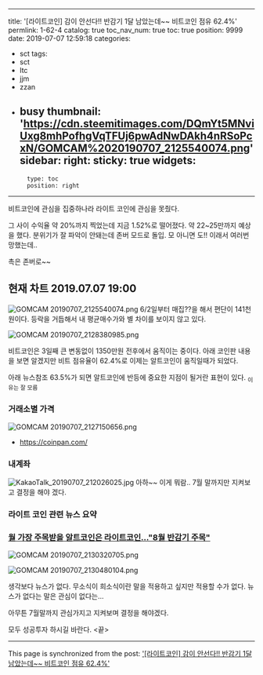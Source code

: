 
---
title: '[라이트코인] 감이 안선다!! 반감기 1달 남았는데~~  비트코인 점유 62.4%'
permlink: 1-62-4
catalog: true
toc_nav_num: true
toc: true
position: 9999
date: 2019-07-07 12:59:18
categories:
- sct
tags:
- sct
- ltc
- jjm
- zzan
- busy
thumbnail: 'https://cdn.steemitimages.com/DQmYt5MNviUxg8mhPofhgVqTFUj6pwAdNwDAkh4nRSoPcxN/GOMCAM%2020190707_2125540074.png'
sidebar:
    right:
        sticky: true
widgets:
    -
        type: toc
        position: right
---


비트코인에 관심을 집중하나라 라이트 코인에
관심을 못줬다. 

그 사이 수익율 약 20%까지 찍었는데 지금 1.52%로 
떨어졌다.  약 22~25만까지 예상을 했다. 
분위기가 잘 파악이 안돼는데 존버 모드로 돌입.
모 아니면 도!! 이래서 여러번 망했는데..

촉은 존버로~~

## 현재 차트 2019.07.07 19:00

![GOMCAM 20190707_2125540074.png](https://cdn.steemitimages.com/DQmYt5MNviUxg8mhPofhgVqTFUj6pwAdNwDAkh4nRSoPcxN/GOMCAM%2020190707_2125540074.png)
6/2일부터 매집??을 해서 편단이 141천원이다.  등락을 거듭해서 
내 평균매수가와 별 차이를 보이지 않고 있다. 

![GOMCAM 20190707_2128380985.png](https://cdn.steemitimages.com/DQmW73zFjwJyqBRZu8sukFWhgupR4MHBLMSvyRF1fPZzLr9/GOMCAM%2020190707_2128380985.png)

비트코인은 3일째 큰 변동없이 1350만원 전후에서 움직이는 중이다.
아래 코인판 내용을 보면 알겠지만 비트 점유율이 62.4%로
이제는 알트코인이 움직일때가 되었다. 

아래 뉴스참조 63.5%가 되면 알트코인에 반등에 중요한 지점이
될거란 표현이 있다. <sub> 이유는 잘 모름</sub>

### 거래소별 가격
![GOMCAM 20190707_2127150656.png](https://cdn.steemitimages.com/DQmRCoSdHMz3P8ZRciC5JYDvU6nAMVXQtrn9E62yiT1GUVv/GOMCAM%2020190707_2127150656.png)
- https://coinpan.com/


### 내계좌

![KakaoTalk_20190707_212026025.jpg](https://cdn.steemitimages.com/DQmSAFDS6yJ4CVjBRSu7kv8gziSnFXu5CXbu76hndk7sfhd/KakaoTalk_20190707_212026025.jpg)
아하~~ 이게 뭐람.. 7월 말까지만 지켜보고 결정을 해야 겠다.


### 라이트 코인 관련 뉴스 요약
### [월 가장 주목받을 알트코인은 라이트코인…"8월 반감기 주목"](http://coinreaders.com/4691)
![GOMCAM 20190707_2130320705.png](https://cdn.steemitimages.com/DQmT8jRsd6wMiPG6nZm5G1GXQM8fA9pNizDNxnsdiZfZBge/GOMCAM%2020190707_2130320705.png)


![GOMCAM 20190707_2130480104.png](https://cdn.steemitimages.com/DQmajBfasWaJ1wVtf6YTbkqt2DwaVDWMUpZhcKKrAt9oSTS/GOMCAM%2020190707_2130480104.png)

생각보다 뉴스가 없다.
무소식이 희소식이란 말을 적용하고 싶지만
적용할 수가 없다.  뉴스가 없다는 말은 관심이 없다는...

아무튼 7월말까지 관심가지고 지켜보며 결정을 해야겠다.

모두 성공투자 하시길 바란다. 
<끝>

- - -

This page is synchronized from the post: ['[라이트코인] 감이 안선다!! 반감기 1달 남았는데~~  비트코인 점유 62.4%'](https://steemit.com/@kibumh/1-62-4)
